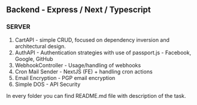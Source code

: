 ## Backend - Express / Next / Typescript

### SERVER

1. CartAPI - simple CRUD, focused on dependency inversion and architectural design.
2. AuthAPI - Authentication strategies with use of passport.js - Facebook, Google, GitHub
3. WebhookController - Usage/handling of webhooks
4. Cron Mail Sender - NextJS (FE) + handling cron actions
5. Email Encryption - PGP email encryption
6. Simple DOS - API Security

In every folder you can find README.md file with description of the task.
